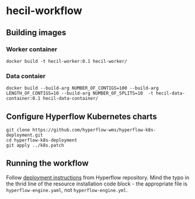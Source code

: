 # hecil-workflow

## Building images
### Worker container
```
docker build -t hecil-worker:0.1 hecil-worker/
```
### Data contaier
```
docker build --build-arg NUMBER_OF_CONTIGS=100 --build-arg LENGTH_OF_CONTIGS=10 --build-arg NUMBER_OF_SPLITS=10  -t hecil-data-container:0.1 hecil-data-container/
```

## Configure Hyperflow Kubernetes charts
```
git clone https://github.com/hyperflow-wms/hyperflow-k8s-deployment.git
cd hyperflow-k8s-deployment
git apply ../k8s.patch
```
## Running the workflow
Follow [deployment instructions](https://github.com/hyperflow-wms/hyperflow-k8s-deployment#running-the-workflow) from Hyperflow repository. Mind the typo in the thrid line of the resource installation code block - the appropriate file is `hyperflow-engine.yaml`, not `hyperflow-engine.yml`.
